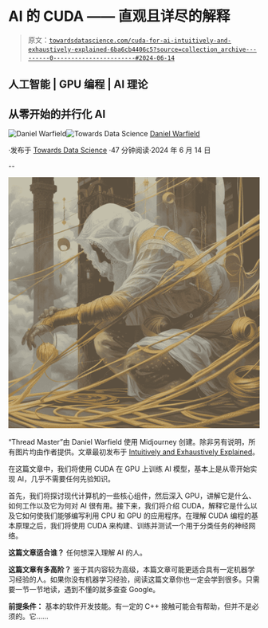# AI 的 CUDA —— 直观且详尽的解释

> 原文：[`towardsdatascience.com/cuda-for-ai-intuitively-and-exhaustively-explained-6ba6cb4406c5?source=collection_archive---------0-----------------------#2024-06-14`](https://towardsdatascience.com/cuda-for-ai-intuitively-and-exhaustively-explained-6ba6cb4406c5?source=collection_archive---------0-----------------------#2024-06-14)

## 人工智能 | GPU 编程 | AI 理论

## 从零开始的并行化 AI

[](https://medium.com/@danielwarfield1?source=post_page---byline--6ba6cb4406c5--------------------------------)![Daniel Warfield](https://medium.com/@danielwarfield1?source=post_page---byline--6ba6cb4406c5--------------------------------)[](https://towardsdatascience.com/?source=post_page---byline--6ba6cb4406c5--------------------------------)![Towards Data Science](https://towardsdatascience.com/?source=post_page---byline--6ba6cb4406c5--------------------------------) [Daniel Warfield](https://medium.com/@danielwarfield1?source=post_page---byline--6ba6cb4406c5--------------------------------)

·发布于 [Towards Data Science](https://towardsdatascience.com/?source=post_page---byline--6ba6cb4406c5--------------------------------) ·47 分钟阅读·2024 年 6 月 14 日

--

![](img/bf4b3333a98af836a0e396e8fdc92ed4.png)

“Thread Master”由 Daniel Warfield 使用 Midjourney 创建。除非另有说明，所有图片均由作者提供。文章最初发布于 [Intuitively and Exhaustively Explained](https://iaee.substack.com/)。

在这篇文章中，我们将使用 CUDA 在 GPU 上训练 AI 模型，基本上是从零开始实现 AI，几乎不需要任何先验知识。

首先，我们将探讨现代计算机的一些核心组件，然后深入 GPU，讲解它是什么、如何工作以及它为何对 AI 很有用。接下来，我们将介绍 CUDA，解释它是什么以及它如何使我们能够编写利用 CPU 和 GPU 的应用程序。在理解 CUDA 编程的基本原理之后，我们将使用 CUDA 来构建、训练并测试一个用于分类任务的神经网络。

**这篇文章适合谁？** 任何想深入理解 AI 的人。

**这篇文章有多高阶？** 鉴于其内容较为高级，本篇文章可能更适合具有一定机器学习经验的人。如果你没有机器学习经验，阅读这篇文章你也一定会学到很多。只需要一节一节地读，遇到不懂的就多查查 Google。

**前提条件：** 基本的软件开发技能。有一定的 C++ 接触可能会有帮助，但并不是必须的。它……
